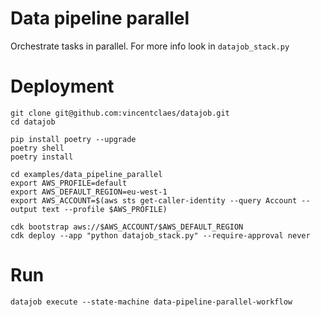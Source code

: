 # Data pipeline parallel

Orchestrate tasks in parallel. For more info look in `datajob_stack.py`

# Deployment

    git clone git@github.com:vincentclaes/datajob.git
    cd datajob

    pip install poetry --upgrade
    poetry shell
    poetry install

    cd examples/data_pipeline_parallel
    export AWS_PROFILE=default
    export AWS_DEFAULT_REGION=eu-west-1
    export AWS_ACCOUNT=$(aws sts get-caller-identity --query Account --output text --profile $AWS_PROFILE)

    cdk bootstrap aws://$AWS_ACCOUNT/$AWS_DEFAULT_REGION
    cdk deploy --app "python datajob_stack.py" --require-approval never


# Run

    datajob execute --state-machine data-pipeline-parallel-workflow
